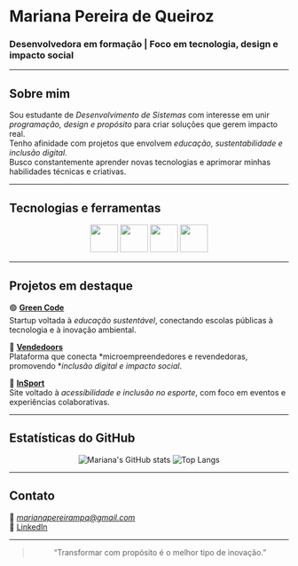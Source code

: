 # Mariana Pereira de Queiroz

### Desenvolvedora em formação | Foco em tecnologia, design e impacto social

---

## Sobre mim
Sou estudante de *Desenvolvimento de Sistemas* com interesse em unir *programação, design e propósito* para criar soluções que gerem impacto real.  
Tenho afinidade com projetos que envolvem *educação, sustentabilidade e inclusão digital*.  
Busco constantemente aprender novas tecnologias e aprimorar minhas habilidades técnicas e criativas.

---

## Tecnologias e ferramentas
<div align="center">
  
<img src="https://cdn.jsdelivr.net/gh/devicons/devicon/icons/html5/html5-original.svg" width="50" height="50"/>
<img src="https://cdn.jsdelivr.net/gh/devicons/devicon/icons/css3/css3-original.svg" width="50" height="50"/>
<img src="https://cdn.jsdelivr.net/gh/devicons/devicon/icons/javascript/javascript-original.svg" width="50" height="50"/>
<img src="https://cdn.jsdelivr.net/gh/devicons/devicon/icons/java/java-original.svg" width="50" height="50"/>

</div>

---

## Projetos em destaque

🟢 **[Green Code](https://github.com/marianaqueirozz/GreenCode)**  
Startup voltada à *educação sustentável*, conectando escolas públicas à tecnologia e à inovação ambiental.  

🧡 **[Vendedoors](https://github.com/marianaqueirozz/Vendedoors)**  
Plataforma que conecta *microempreendedores e revendedoras, promovendo **inclusão digital e impacto social*.  

💙 **[InSport](https://github.com/marianaqueirozz/InSport)**  
Site voltado à *acessibilidade e inclusão no esporte*, com foco em eventos e experiências colaborativas.

---

## Estatísticas do GitHub
<div align="center">

![Mariana's GitHub stats](https://github-readme-stats.vercel.app/api?username=marianaqueirozz&show_icons=true&theme=dracula)
![Top Langs](https://github-readme-stats.vercel.app/api/top-langs/?username=marianaqueirozz&layout=compact&theme=dracula)

</div>

---

## Contato
📧 *marianapereirampq@gmail.com*  
🔗 [LinkedIn](https://www.linkedin.com/in/marianapeiroz)

---

<div align="center">

> “Transformar com propósito é o melhor tipo de inovação.”

</div>
